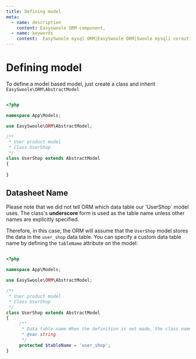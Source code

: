 ```yaml
---
title: Defining model
meta:
  - name: description
    content: Easyswoole ORM component,
  - name: keywords
    content:  EasySwoole mysql ORM|EasySwoole ORM|Swoole mysqli coroutine client|swoole ORM
---
```


# Defining model
To define a model based model, just create a class and inherit `EasySwoole\ORM\AbstractModel`

```php

<?php

namespace App\Models;

use EasySwoole\ORM\AbstractModel;

/**
 * User product model
 * Class UserShop
 */
class UserShop extends AbstractModel
{
    
}
```

## Datasheet Name

Please note that we did not tell ORM which data table our 'UserShop` model uses.
The class's **underscore** form is used as the table name unless other names are explicitly specified.

Therefore, in this case, the ORM will assume that the `UserShop` model stores the data in the `user_shop` data table.
You can specify a custom data table name by defining the `tableName` attribute on the model:

```php

<?php

namespace App\Models;

use EasySwoole\ORM\AbstractModel;

/**
 * User product model
 * Class UserShop
 */
class UserShop extends AbstractModel
{
     /**
      * Data table name When the definition is not made, the class name is automatically converted to the underline format as the table name.
      * @var string 
      */
     protected $tableName = 'user_shop';
}
```
